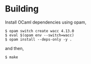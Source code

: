 # Building

Install OCaml dependencies using opam,

    $ opam switch create wacc 4.13.0
    $ eval $(opam env --switch=wacc)
    $ opam install --deps-only -y .

and then,

    $ make


